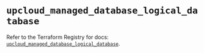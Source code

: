 # `upcloud_managed_database_logical_database`

Refer to the Terraform Registry for docs: [`upcloud_managed_database_logical_database`](https://registry.terraform.io/providers/upcloudltd/upcloud/5.0.2/docs/resources/managed_database_logical_database).
